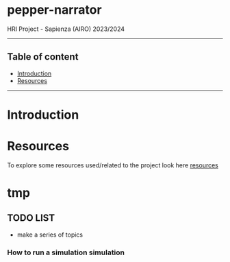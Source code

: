 # pepper-narrator
HRI Project - Sapienza (AIRO) 2023/2024

---
## Table of content
- [Introduction](#introduction)
- [Resources](#resources)
---


# Introduction

# Resources
To explore some resources used/related to the project look here [resources](resources)

# tmp 
## TODO LIST

- make a series of topics


### How to run a simulation simulation





